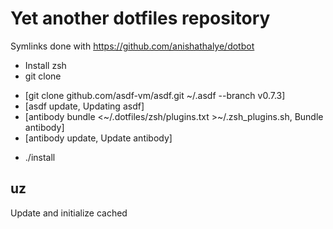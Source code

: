 # Yet another dotfiles repository
Symlinks done with https://github.com/anishathalye/dotbot

* Install zsh
* git clone

- [git clone github.com/asdf-vm/asdf.git ~/.asdf --branch v0.7.3]
- [asdf update, Updating asdf]
- [antibody bundle <~/.dotfiles/zsh/plugins.txt >~/.zsh_plugins.sh, Bundle antibody]
- [antibody update, Update antibody]

* ./install

## uz
Update and initialize cached
